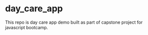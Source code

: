 # day_care_app
This repo is day care app demo built as part of capstone project for javascript bootcamp.
